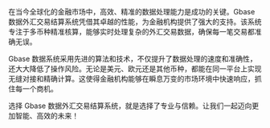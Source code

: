 在当今全球化的金融市场中，高效、精准的数据处理能力是成功的关键。Gbase 数据外汇交易结算系统凭借其卓越的性能，为金融机构提供了强大的支持。该系统专注于多币种精准核算，能够实时处理复杂的外汇交易数据，确保每一笔交易都准确无误。

Gbase 数据系统采用先进的算法和技术，不仅提升了数据处理的速度和准确性，还大大降低了操作风险。无论是美元、欧元还是其他币种，都能在同一平台上实现无缝对接和精确计算。这使得金融机构能够在瞬息万变的市场环境中快速响应，抓住每一个商机。

选择 Gbase 数据外汇交易结算系统，就是选择了专业与信赖。让我们一起迈向更加智能、高效的未来！